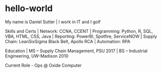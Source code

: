 # hello-world
My name is Daniel Sutter
| I work in IT and I golf

Skills and Certs
| Network: CCNA, CCENT
| Programming: Python, R, SQL, VBA, HTML, CSS, Java
| Reporting: PowerBI, Spotfire, ServiceNOW
| Supply Chain: LeanSixSigma Black Belt, Apollo RCA
| Automation: RPA

Education
| MS – Supply Chain Management, PSU 2017
| BS – Industrial Engineering, UW-Madison 2010 

Current Role - Ops @ Oxide Computer
